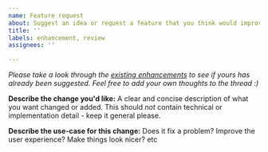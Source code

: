 ```yaml
---
name: Feature request
about: Suggest an idea or request a feature that you think would improve TerraForged
title: ''
labels: enhancement, review
assignees: ''

---
```


_Please take a look through the [existing enhancements](https://github.com/TerraForged/TerraForged/issues?utf8=%E2%9C%93&q=is%3Aissue+label%3Aenhancement+) to see if yours has already been suggested. Feel free to add your own thoughts to the thread :)_

**Describe the change you'd like:**
A clear and concise description of what you want changed or added.
This should _not_ contain technical or implementation detail - keep it general please.

**Describe the use-case for this change:**
Does it fix a problem? Improve the user experience? Make things look nicer? etc
